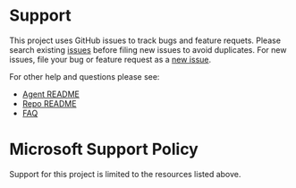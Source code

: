 # Support

This project uses GitHub issues to track bugs and feature requets. Please search existing
[issues][] before filing new issues to avoid duplicates. For new issues, file your bug or feature
request as a [new issue][].

For other help and questions please see:

- [Agent README][]
- [Repo README]()
- [FAQ][]

# Microsoft Support Policy

Support for this project is limited to the resources listed above.

[FAQ]: ./FAQ.md
[issues]: https://github.com/PowerShell/AISH/issues
[new issue]: https://github.com/PowerShell/AISH/issues/new/choose
[Agent README]: ../shell/README.md
[Repo README]: ../README.md